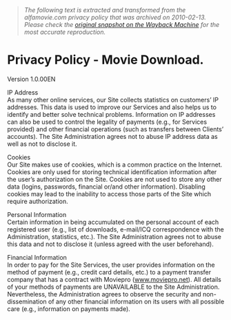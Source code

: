 > *The following text is extracted and transformed from the alfamovie.com privacy policy that was archived on 2010-02-13. Please check the [original snapshot on the Wayback Machine](https://web.archive.org/web/20100213095440id_/http%3A//www.alfamovie.com/privacy-policy) for the most accurate reproduction.*

# Privacy Policy - Movie Download.

Version 1.0.00EN

IP Address  
As many other online services, our Site collects statistics on customers’ IP addresses. This data is used to improve our Services and also helps us to identify and better solve technical problems. Information on IP addresses can also be used to control the legality of payments (e.g., for Services provided) and other financial operations (such as transfers between Clients’ accounts). The Site Administration agrees not to abuse IP address data as well as not to disclose it.

Cookies  
Our Site makes use of cookies, which is a common practice on the Internet. Cookies are only used for storing technical identification information after the user’s authorization on the Site. Cookies are not used to store any other data (logins, passwords, financial or/and other information). Disabling cookies may lead to the inability to access those parts of the Site which require authorization.

Personal Information  
Certain information in being accumulated on the personal account of each registered user (e.g., list of downloads, e-mail/ICQ correspondence with the Administration, statistics, etc.). The Site Administration agrees not to abuse this data and not to disclose it (unless agreed with the user beforehand).

Financial Information  
In order to pay for the Site Services, the user provides information on the method of payment (e.g., credit card details, etc.) to a payment transfer company that has a contract with Moviepro (www.moviepro.net). All details of your methods of payments are UNAVAILABLE to the Site Administration. Nevertheless, the Administration agrees to observe the security and non-dissemination of any other financial information on its users with all possible care (e.g., information on payments made).
